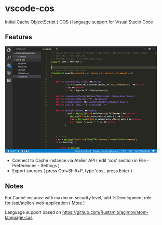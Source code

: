 # vscode-cos
Initial [Cache](http://www.intersystems.com/our-products/cache/cache-overview/) ObjectScript ( COS ) language support for Visual Studio Code

## Features

![example](images/screenshot.png)
- Connect to Caché instance via Atelier API ( edit 'cos' section in File - Preferences - Settings  )
- Export sources ( press Ctrl+Shift+P, type 'cos', press Enter ) 

## Notes
For Caché instance with maximum security level, add %Development role for /api/atelier/ web-application ( [More]( https://community.intersystems.com/post/using-atelier-rest-api) )

Language support based on https://github.com/RustamIbragimov/atom-language-cos